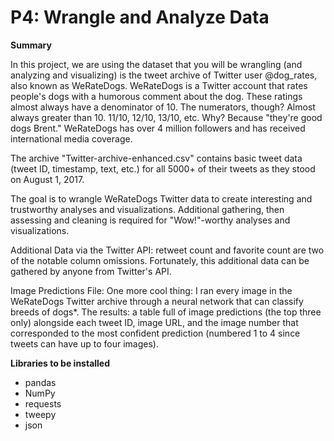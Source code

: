 # P4: Wrangle and Analyze Data

**Summary**

In this project, we are using the dataset that you will be wrangling (and analyzing and visualizing) is the tweet archive of Twitter user @dog_rates, also known as WeRateDogs. WeRateDogs is a Twitter account that rates people's dogs with a humorous comment about the dog. These ratings almost always have a denominator of 10. The numerators, though? Almost always greater than 10. 11/10, 12/10, 13/10, etc. Why? Because "they're good dogs Brent." WeRateDogs has over 4 million followers and has received international media coverage.

The archive "Twitter-archive-enhanced.csv" contains basic tweet data (tweet ID, timestamp, text, etc.) for all 5000+ of their tweets as they stood on August 1, 2017.

The goal is to wrangle WeRateDogs Twitter data to create interesting and trustworthy analyses and visualizations. Additional gathering, then assessing and cleaning is required for "Wow!"-worthy analyses and visualizations.

Additional Data via the Twitter API:  retweet count and favorite count are two of the notable column omissions. Fortunately, this additional data can be gathered by anyone from Twitter's API.

Image Predictions File: One more cool thing: I ran every image in the WeRateDogs Twitter archive through a neural network that can classify breeds of dogs*. The results: a table full of image predictions (the top three only) alongside each tweet ID, image URL, and the image number that corresponded to the most confident prediction (numbered 1 to 4 since tweets can have up to four images).


**Libraries to be installed**
- pandas
- NumPy
- requests
- tweepy
- json